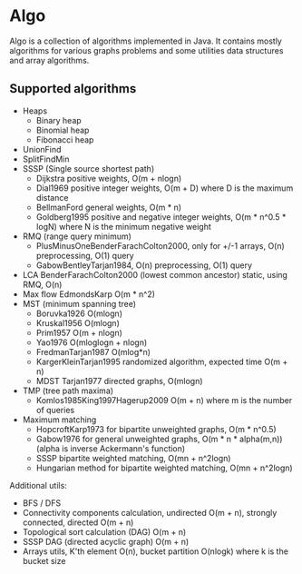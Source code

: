 # Algo

Algo is a collection of algorithms implemented in Java. It contains mostly algorithms for various graphs problems and some utilities data structures and array algorithms.

## Supported algorithms

- Heaps
   - Binary heap
   - Binomial heap
   - Fibonacci heap
 - UnionFind
 - SplitFindMin
 - SSSP (Single source shortest path)
   - Dijkstra positive weights, O(m + nlogn)
   - Dial1969 positive integer weights, O(m + D) where D is the maximum distance
   - BellmanFord general weights, O(m * n)
   - Goldberg1995 positive and negative integer weights, O(m * n^0.5 * logN) where N is the minimum negative weight
 - RMQ (range query minimum)
   - PlusMinusOneBenderFarachColton2000, only for +/-1 arrays, O(n) preprocessing, O(1) query
   - GabowBentleyTarjan1984, O(n) preprocessing, O(1) query
 - LCA BenderFarachColton2000 (lowest common ancestor) static, using RMQ, O(n)
 - Max flow EdmondsKarp O(m * n^2)
 - MST (minimum spanning tree)
   - Boruvka1926 O(mlogn)
   - Kruskal1956 O(mlogn)
   - Prim1957 O(m + nlogn)
   - Yao1976 O(mloglogn + nlogn)
   - FredmanTarjan1987 O(mlog*n)
   - KargerKleinTarjan1995 randomized algorithm, expected time O(m + n)
   - MDST Tarjan1977 directed graphs, O(mlogn)
 - TMP (tree path maxima)
   - Komlos1985King1997Hagerup2009 O(m + n) where m is the number of queries
 - Maximum matching
   - HopcroftKarp1973 for bipartite unweighted graphs, O(m * n^0.5)
   - Gabow1976 for general unweighted graphs, O(m * n * alpha(m,n)) (alpha is inverse Ackermann's function)
   - SSSP bipartite weighted matching, O(mn + n^2logn)
   - Hungarian method for bipartite weighted matching, O(mn + n^2logn)

Additional utils:
 - BFS / DFS
 - Connectivity components calculation, undirected O(m + n), strongly connected, directed O(m + n)
 - Topological sort calculation (DAG) O(m + n)
 - SSSP DAG (directed acyclic graph) O(m + n)
 - Arrays utils, K'th element O(n), bucket partition O(nlogk) where k is the bucket size
